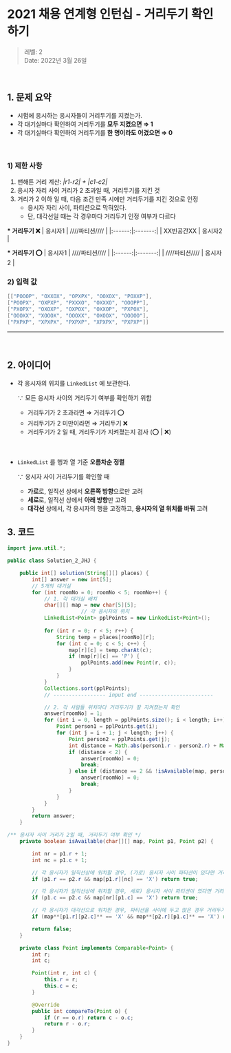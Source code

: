 # 2021 채용 연계형 인턴십 - 거리두기 확인하기

> 레벨: 2 <br/>
> Date: 2022년 3월 26일 <br/>

</br>

## 1. 문제 요약

- 시험에 응시하는 응시자들이 거리두기를 지켰는가.
- 각 대기실마다 확인하여 거리두기를 **모두 지켰으면  ⇒ 1**
- 각 대기실마다 확인하여 거리두기를 **한 명이라도 어겼으면 ⇒ 0**

</br>

### 1) 제한 사항

1. 맨해튼 거리 계산: *|r1-r2| + |c1-c2|*
2. 응시자 자리 사이 거리가 2 초과일 때, 거리두기를 지킨 것
3. 거리가 2 이하 일 때, 다음 조건 만족 시에만 거리두기를 지킨 것으로 인정 
    - 응시자 자리 사이, 파티션으로 막혀있다.
    - 단, 대각선일 때는 각 경우마다 거리두기 인정 여부가 다르다

**\* 거리두기 ❌** 
| 응시자1 | ////파티션//// |
|:------:|:-------:|
| XX빈공간XX | 응시자2 |


**\* 거리두기 ⭕**
| 응시자1 | ////파티션//// |
|:------:|:-------:|
| ////파티션//// | 응시자2 |
</br>

### 2) 입력 값

```java
[["POOOP", "OXXOX", "OPXPX", "OOXOX", "POXXP"], 
["POOPX", "OXPXP", "PXXXO", "OXXXO", "OOOPP"], 
["PXOPX", "OXOXP", "OXPOX", "OXXOP", "PXPOX"], 
["OOOXX", "XOOOX", "OOOXX", "OXOOX", "OOOOO"], 
["PXPXP", "XPXPX", "PXPXP", "XPXPX", "PXPXP"]]
```

---
</br>

## 2. 아이디어

- 각 응시자의 위치를 `LinkedList` 에 보관한다.
    
    ∵  모든 응시자 사이의 거리두기 여부를 확인하기 위함
    
    - 거리두기가 2 초과라면 ⇒ 거리두기 ⭕
    - 거리두기가 2 미만이라면 ⇒ 거리두기 ❌
    - 거리두기가 2 일 때, 거리두기가 지켜졌는지 검사 (⭕ | ❌)

</br>

- `LinkedList` 를 행과 열 기준 **오름차순 정렬**
    
    ∵  응시자 사이 거리두기를 확인할 때
    
    - **가로**로, 일직선 상에서 **오른쪽 방향**으로만 고려
    - **세로**로, 일직선 상에서 **아래 방향**만 고려
    - **대각선** 상에서, 각 응시자의 행을 고정하고, **응시자의 열 위치를 바꿔** 고려
    
   
    

## 3. 코드  


```java
import java.util.*;

public class Solution_2_JHJ {

    public int[] solution(String[][] places) {
        int[] answer = new int[5];
        // 5개의 대기실
        for (int roomNo = 0; roomNo < 5; roomNo++) {
            // 1. 각 대기실 배치
            char[][] map = new char[5][5];
						// 각 응시자의 위치
            LinkedList<Point> pplPoints = new LinkedList<Point>(); 
					
            for (int r = 0; r < 5; r++) {
                String temp = places[roomNo][r];
                for (int c = 0; c < 5; c++) {
                    map[r][c] = temp.charAt(c);
                    if (map[r][c] == 'P') {
                        pplPoints.add(new Point(r, c));
                    }
                }
            }
            Collections.sort(pplPoints);
            // ----------------- input end ------------------------

            // 2. 각 사람들 위치마다 거리두기가 잘 지켜졌는지 확인
            answer[roomNo] = 1;
            for (int i = 0, length = pplPoints.size(); i < length; i++) {
                Point person1 = pplPoints.get(i);
                for (int j = i + 1; j < length; j++) {
                    Point person2 = pplPoints.get(j);
                    int distance = Math.abs(person1.r - person2.r) + Math.abs(person1.c - person2.c);
                    if (distance < 2) {
                        answer[roomNo] = 0;
                        break;
                    } else if (distance == 2 && !isAvailable(map, person1, person2)) {
                        answer[roomNo] = 0;
                        break;
                    }
                }
            }
        }
        return answer;
    }

/** 응시자 사이 거리가 2일 때, 거리두기 여부 확인 */
    private boolean isAvailable(char[][] map, Point p1, Point p2) {

        int nr = p1.r + 1;
        int nc = p1.c + 1;

        // 각 응시자가 일직선상에 위치할 경우, (가로) 응시자 사이 파티션이 있다면 거리두기를 지킨 것
        if (p1.r == p2.r && map[p1.r][nc] == 'X') return true;

        // 각 응시자가 일직선상에 위치할 경우, 세로) 응시자 사이 파티션이 있다면 거리두기를 지킨 것
        if (p1.c == p2.c && map[nr][p1.c] == 'X') return true;

        // 각 응시자가 대각선으로 위치한 경우, 파티션을 사이에 두고 앉은 경우 거리두기를 지킨 것
        if (map**[p1.r][p2.c]** == 'X' && map**[p2.r][p1.c]** == 'X') return true;

        return false;
    }

    private class Point implements Comparable<Point> {
        int r;
        int c;

        Point(int r, int c) {
            this.r = r;
            this.c = c;
        }

        @Override
        public int compareTo(Point o) {
            if (r == o.r) return c - o.c;
            return r - o.r;
        }
    }
}
```
